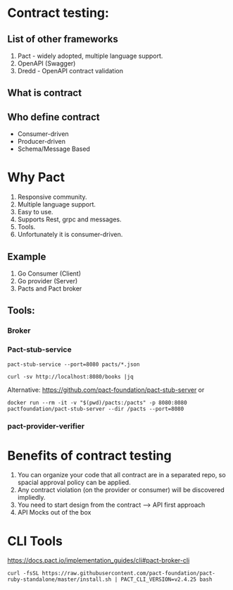 # Contract testing:

## List of other frameworks 
   1. Pact - widely adopted, multiple language support.
   2. OpenAPI (Swagger) 
   3. Dredd - OpenAPI contract validation

## What is contract

## Who define contract
 * Consumer-driven
 * Producer-driven
 * Schema/Message Based

# Why Pact
1. Responsive community.
2. Multiple language support.
3. Easy to use.
4. Supports Rest, grpc and messages.
5. Tools.
6. Unfortunately it is consumer-driven.


## Example
1. Go Consumer (Client)
2. Go provider (Server)
3. Pacts and Pact broker

## Tools:
### Broker

### Pact-stub-service
```shell
pact-stub-service --port=8080 pacts/*.json
```
```shell
curl -sv http://localhost:8080/books |jq
```
Alternative: https://github.com/pact-foundation/pact-stub-server
or
```shell
docker run --rm -it -v "$(pwd)/pacts:/pacts" -p 8080:8080 pactfoundation/pact-stub-server --dir /pacts --port=8080
```

### pact-provider-verifier


# Benefits of contract testing
1. You can organize your code that all contract are in a separated repo, so spacial approval policy can be applied.
2. Any contract violation (on the provider or consumer) will be discovered impliedly.
3. You need to start design from the contract --> API first approach
4. API Mocks out of the box











# CLI Tools
https://docs.pact.io/implementation_guides/cli#pact-broker-cli

```shell
curl -fsSL https://raw.githubusercontent.com/pact-foundation/pact-ruby-standalone/master/install.sh | PACT_CLI_VERSION=v2.4.25 bash
```